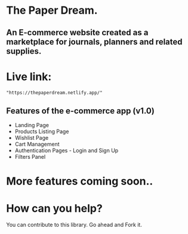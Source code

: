 # The Paper Dream.
## An E-commerce website created as a marketplace for journals, planners and related supplies.

# Live link:
    "https://thepaperdream.netlify.app/"

## Features of the e-commerce app (v1.0)

 - Landing Page
 - Products Listing Page
 - Wishlist Page
 - Cart Management
 - Authentication Pages - Login and Sign Up
 - Filters Panel
 
# More features coming soon..

# How can you help?
You can contribute to this library. Go ahead and Fork it.
